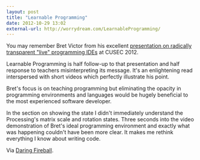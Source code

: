 ```yaml
---
layout: post
title: "Learnable Programming"
date: 2012-10-29 13:02
external-url: http://worrydream.com/LearnableProgramming/
---
```


You may remember Bret Victor from his excellent [presentation on radically transparent "live" programming IDEs](http://vimeo.com/36579366) at CUSEC 2012.

Learnable Programming is half follow-up to that presentation and half response to teachers misinterpreting its message. It's an enlightening read interspersed with short videos which perfectly illustrate his point.

Bret's focus is on teaching programming but eliminating the opacity in programming environments and languages would be hugely beneficial to the most experienced software developer.

In the section on showing the state I didn't immediately understand the Processing's matrix scale and rotation states. Three seconds into the video demonstration of Bret's ideal programming environment and exactly what was happening couldn't have been more clear. It makes me rethink everything I know about writing code.

Via [Daring Fireball](http://daringfireball.net/linked/2012/10/22/learnable-programming).